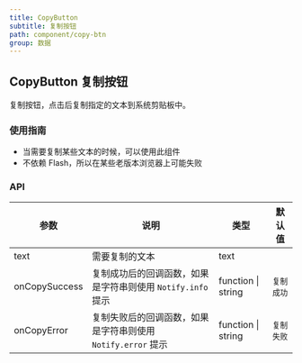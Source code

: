 ```yaml
---
title: CopyButton
subtitle: 复制按钮
path: component/copy-btn
group: 数据
---
```


## CopyButton 复制按钮

复制按钮，点击后复制指定的文本到系统剪贴板中。

### 使用指南

- 当需要复制某些文本的时候，可以使用此组件
- 不依赖 Flash，所以在某些老版本浏览器上可能失败

### API

| 参数           | 说明                            | 类型     | 默认值      |
| ------------ | ----------------------------- | ------ | -------- |
| text        | 需要复制的文本                    | text   |     |
| onCopySuccess | 复制成功后的回调函数，如果是字符串则使用 `Notify.info` 提示    | function \| string  | `复制成功` |
| onCopyError   | 复制失败后的回调函数，如果是字符串则使用 `Notify.error` 提示     | function \| string  | `复制失败` |

